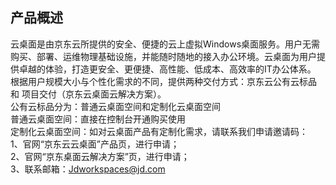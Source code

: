 ## 产品概述
云桌面是由京东云所提供的安全、便捷的云上虚拟Windows桌面服务。用户无需购买、部署、运维物理基础设施，并能随时随地的接入办公环境。云桌面为用户提供卓越的体验，打造更安全、更便捷、高性能、低成本、高效率的IT办公体系。<br>
根据用户规模大小与个性化需求的不同，提供两种交付方式：京东云公有云标品 和 项目交付（京东云桌面云解决方案）。<br>
公有云标品分为：普通云桌面空间和定制化云桌面空间<br>
普通云桌面空间：直接在控制台开通购买使用<br>
定制化云桌面空间：如对云桌面产品有定制化需求，请联系我们申请邀请码：<br>
1、官网“京东云云桌面”产品页，进行申请；<br>
2、官网“京东桌面云解决方案”页，进行申请；<br>
3、联系邮箱：Jdworkspaces@jd.com<br>
